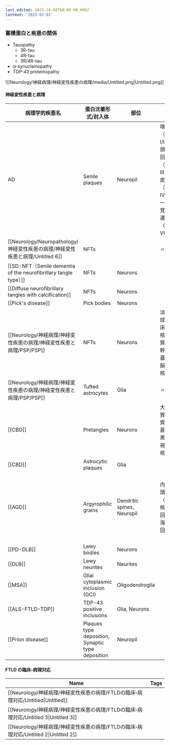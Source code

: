 ```yaml
---
last_edited: 2023-10-08T00:00:00.000Z
lastmod: '2025-03-03'
---
```






### 蓄積蛋白と疾患の関係

- Tauopathy
  - 3R-tau
  - 4R-tau
  - 3R/4R-tau
- α-synucleinopathy
- TDP-43 proteinopathy

![[Neurology/神経病理/神経変性疾患の病理/media/Untitled.png|Untitled.png]]

#### 神経変性疾患と病理

| 病理学的疾患名                                                                | 蛋白沈着形式/封入体                               | 部位                       | 局在                                                                                                | 蓄積蛋白    | 備考               |
| ----------------------------------------------------------------------------- | ------------------------------------------------- | -------------------------- | --------------------------------------------------------------------------------------------------- | ----------- | ------------------ |
| AD                                                                            | Senile plaques                                    | Neuropil                   | 嗅内野（Stage I/II）、後頭側頭回（Stage III）、島皮質（Stage IV/V）、一次視覚野・運動野（Stage VI） | Aβ          |                    |
| [[Neurology/Neuropathology/神経変性疾患の病理/神経変性疾患と病理/Untitled 6]] | NFTs                                              |                            | 〃                                                                                                  | 3/4R-tau    |                    |
| [[SD-NFT（Senile dementia of the neurofibrillary tangle type）]]              | NFTs                                              | Neurons                    |                                                                                                     | 3/4R-tau    |                    |
| [[Diffuse neurofibrillary tangles with calcification]]                        | NFTs                                              | Neurons                    |                                                                                                     | 3/4R-tau    |                    |
| [[Pick's disease]]                                                            | Pick bodies                                       | Neurons                    |                                                                                                     | 3R-tau      |                    |
| [[Neurology/神経病理/神経変性疾患の病理/神経変性疾患と病理/PSP/PSP]]          | NFTs                                              | Neurons                    | 淡蒼球、視床下核、黒質、脳幹部被蓋、小脳歯状核                                                      | 4R-tau      |                    |
| [[Neurology/神経病理/神経変性疾患の病理/神経変性疾患と病理/PSP/PSP]]          | Tufted astrocytes                                 | Glia                       | 〃                                                                                                  | 4R-tau      |                    |
| [[CBD]]                                                                       | Pretangles                                        | Neurons                    | 大脳皮質・白質、淡蒼球、黒質、視床下核                                                              | 4R-tau      |                    |
| [[CBD]]                                                                       | Astrocytic plaques                                | Glia                       |                                                                                                     | 4R-tau      |                    |
| [[AGD]]                                                                       | Argyrophilic grains                               | Dendritic spines, Neuropil | 内側側頭葉（扁桃核、迂回回、海馬傍回）                                                              | 4R-tau      | しばしば左右差あり |
| [[PD-DLB]]                                                                    | Lewy bodies                                       | Neurons                    |                                                                                                     | α-synuclein |                    |
| [[DLB]]                                                                       | Lewy neurites                                     | Neurites                   |                                                                                                     |             |                    |
| [[MSA]]                                                                       | Glial cytoplasmic inclusion (GCI)                 | Oligodendroglia            |                                                                                                     | α-synuclein |                    |
| [[ALS-FTLD-TDP]]                                                              | TDP-43 positive inclusions                        | Glia, Neurons              |                                                                                                     | TDP-43      |                    |
| [[Prion disease]]                                                             | Plaques type deposition, Synaptic type deposition | Neuropil                   |                                                                                                     | Prion       |                    |

#### FTLD の臨床‐病理対応

| Name                                                                                 | Tags |
| ------------------------------------------------------------------------------------ | ---- |
| [[Neurology/神経病理/神経変性疾患の病理/FTLDの臨床‐病理対応/Untitled\|Untitled]]     |      |
| [[Neurology/神経病理/神経変性疾患の病理/FTLDの臨床‐病理対応/Untitled 3\|Untitled 3]] |      |
| [[Neurology/神経病理/神経変性疾患の病理/FTLDの臨床‐病理対応/Untitled 2\|Untitled 2]] |      |
